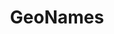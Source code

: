 ---
blog: http://geonames.wordpress.com/
codehost: https://github.com/https://github.com/geonames
images:
- geonames-ar21.svg
- geonames-icon.svg
logohandle: geonames
sort: geonames
title: GeoNames
website: http://www.geonames.org/
wikipedia: https://en.wikipedia.org/wiki/GeoNames
---
